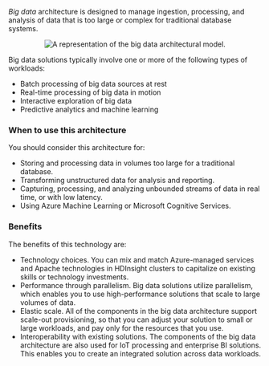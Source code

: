
*Big data* architecture is designed to manage ingestion, processing, and analysis of data that is too large or complex for traditional database systems.

<p style="text-align:center;"><img src="../Linked_Image_Files/bigdata.png" alt="A representation of the big data architectural model."></p>

Big data solutions typically involve one or more of the following types of workloads:

- Batch processing of big data sources at rest
- Real-time processing of big data in motion
- Interactive exploration of big data
- Predictive analytics and machine learning

### When to use this architecture
You should consider this architecture for:

- Storing and processing data in volumes too large for a traditional database.
- Transforming unstructured data for analysis and reporting.
- Capturing, processing, and analyzing unbounded streams of data in real time, or with low latency.
- Using Azure Machine Learning or Microsoft Cognitive Services.

### Benefits
The benefits of this technology are:

- Technology choices. You can mix and match Azure-managed services and Apache technologies in HDInsight clusters to capitalize on existing skills or technology investments.
- Performance through parallelism. Big data solutions utilize parallelism, which enables you to use high-performance solutions that scale to large volumes of data.
- Elastic scale. All of the components in the big data architecture support scale-out provisioning, so that you can adjust your solution to small or large workloads, and pay only for the resources that you use.
- Interoperability with existing solutions. The components of the big data architecture are also used for IoT processing and enterprise BI solutions. This enables you to create an integrated solution across data workloads.

